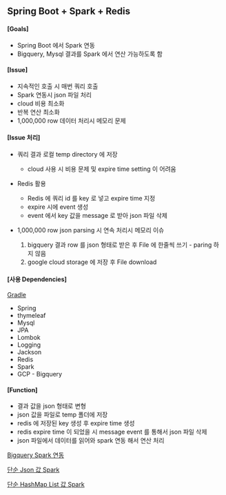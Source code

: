## Spring Boot + Spark + Redis

#### [Goals]
* Spring Boot 에서 Spark 연동
* Bigquery, Mysql 결과를 Spark 에서 연산 가능하도록 함
 
#### [Issue]
* 지속적인 호출 시 매번 쿼리 호출
* Spark 연동시 json 파일 처리
* cloud 비용 최소화
* 반복 연산 최소화
* 1,000,000 row 데이터 처리시 메모리 문제

#### [Issue 처리]
* 쿼리 결과 로컬 temp directory 에 저장
  * cloud 사용 시 비용 문제 및 expire time setting 이 어려움

* Redis 활용
    * Redis 에 쿼리 id 를 key 로 넣고 expire time 지정
    * expire 시에 event 생성
    * event 에서 key 값을 message 로 받아 json 파일 삭제

* 1,000,000 row json parsing 시 연속 처리시 메모리 이슈
  1. bigquery 결과 row 를 json 형태로 받은 후 File 에 한줄씩 쓰기 - paring 하지 않음
  2. google cloud storage 에 저장 후 File download


#### [사용 Dependencies]
[Gradle](build.gradle)
* Spring
* thymeleaf
* Mysql
* JPA
* Lombok
* Logging
* Jackson
* Redis
* Spark
* GCP - Bigquery

#### [Function]
* 결과 값을 json 형태로 변형
* json 값을 파일로 temp 폴더에 저장 
* redis 에 저장된 key 생성 후 expire time 생성
* redis expire time 이 되었을 시 message event 를 통해서 json 파일 삭제
* json 파일에서 데이터를 읽어와 spark 연동 해서 연산 처리

[Bigquery Spark 연동](./src/main/java/com/test/spark/controller/test/BigQueryController.java)

[단순 Json 값 Spark](./src/main/java/com/test/spark/controller/test/JsonController.java)

[단순 HashMap List 값 Spark](./src/main/java/com/test/spark/controller/test/HashMapController.java)

